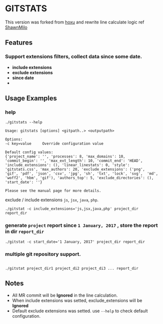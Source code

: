 # GITSTATS

This version was forked from [hoxu](https://github.com/hoxu/gitstats) and rewrite line calculate logic ref [ShawnMilo](https://github.com/ShawnMilo/gitstats)

## Features

### Support extensions filters, collect data since some date.

* __include extensions__
* __exclude extensions__
* __since date__
* 

## Usage Examples

### help

```
./gitstats --help

```

```
Usage: gitstats [options] <gitpath..> <outputpath>

Options:
-c key=value     Override configuration value

Default config values:
{'project_name': '', 'processes': 8, 'max_domains': 10, 'commit_begin': '', 'max_ext_length': 10, 'commit_end': 'HEAD', 'include_extensions': (), 'linear_linestats': 0, 'style': 'gitstats.css', 'max_authors': 20, 'exclude_extensions': ('png', 'gif', 'pdf', 'json', 'csv', 'jpg', 'sh', 'txt', 'lock', 'svg',  'md', 'woff2', 'hbm', 'gif'), 'authors_top': 5, 'exclude_directories': (), 'start_date': ''}

Please see the manual page for more details.

```

exclude / include extensions `js`, `jsx`, `java`, `php`.

```
./gitstat -c include_extensions='js,jsx,java,php' project_dir report_dir
```

### generate `project` report since `1 January, 2017` , store the report in dir `report_dir`

```
./gitstat -c start_date='1 January, 2017' project_dir report_dir

```

### multiple git repository support.

```

./gitstat project_dir1 project_di2 project_di3 ... report_dir

```

## Notes

- All MR commit will be **Ignored** in the line calculation.
- When include extensions was setted, exclude_extensions will be **Ignored**
- Default exclude extensions was setted. use `--help` to check default configuration.

